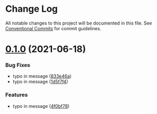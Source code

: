 # Change Log

All notable changes to this project will be documented in this file.
See [Conventional Commits](https://conventionalcommits.org) for commit guidelines.

# [0.1.0](https://github.com/trevoros/theme/compare/mgy_theme@0.0.4...mgy_theme@0.1.0) (2021-06-18)


### Bug Fixes

* typo in message ([833e46a](https://github.com/trevoros/theme/commit/833e46ae026a7593ec48c134e2dc5715ce89e442))
* typo in message ([1d5f7f4](https://github.com/trevoros/theme/commit/1d5f7f4e4fe467798362d67c57a42911dd8b7d36))


### Features

* typo in message ([4f0bf78](https://github.com/trevoros/theme/commit/4f0bf781272d9718488e8656ccff6cd3d3efdbd5))

